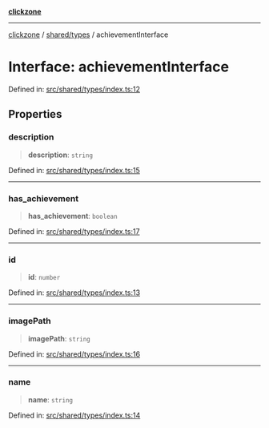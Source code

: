 [**clickzone**](../../../README.md)

***

[clickzone](../../../README.md) / [shared/types](../README.md) / achievementInterface

# Interface: achievementInterface

Defined in: [src/shared/types/index.ts:12](https://github.com/MaximBri/ClickZone/blob/20f3f0d061a7c50a96ed5bba64acbc325a456072/client/src/shared/types/index.ts#L12)

## Properties

### description

> **description**: `string`

Defined in: [src/shared/types/index.ts:15](https://github.com/MaximBri/ClickZone/blob/20f3f0d061a7c50a96ed5bba64acbc325a456072/client/src/shared/types/index.ts#L15)

***

### has\_achievement

> **has\_achievement**: `boolean`

Defined in: [src/shared/types/index.ts:17](https://github.com/MaximBri/ClickZone/blob/20f3f0d061a7c50a96ed5bba64acbc325a456072/client/src/shared/types/index.ts#L17)

***

### id

> **id**: `number`

Defined in: [src/shared/types/index.ts:13](https://github.com/MaximBri/ClickZone/blob/20f3f0d061a7c50a96ed5bba64acbc325a456072/client/src/shared/types/index.ts#L13)

***

### imagePath

> **imagePath**: `string`

Defined in: [src/shared/types/index.ts:16](https://github.com/MaximBri/ClickZone/blob/20f3f0d061a7c50a96ed5bba64acbc325a456072/client/src/shared/types/index.ts#L16)

***

### name

> **name**: `string`

Defined in: [src/shared/types/index.ts:14](https://github.com/MaximBri/ClickZone/blob/20f3f0d061a7c50a96ed5bba64acbc325a456072/client/src/shared/types/index.ts#L14)
